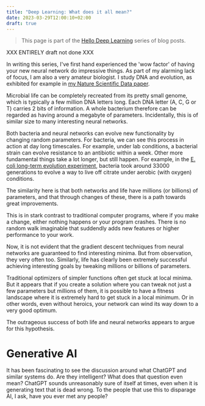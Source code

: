 ```yaml
---
title: "Deep Learning: What does it all mean?"
date: 2023-03-29T12:00:10+02:00
draft: true
---
```

> This page is part of the [Hello Deep Learning](../hello-deep-learning) series of blog posts.

XXX ENTIRELY draft not done XXX

In writing this series, I've first hand experienced the 'wow factor' of having your new neural network do impressive things. As part of my alarming lack of focus, I am also a very amateur biologist. I study DNA and evolution, as exhibited for example in [my Nature Scientific Data paper](https://www.nature.com/articles/s41597-022-01179-8).

Microbial life can be completely recreated from its pretty small genome, which is typically a few million DNA letters long. Each DNA letter (A, C, G or T) carries 2 bits of information. A whole bacterium therefore can be regarded as having around a megabyte of parameters. Incidentally, this is of similar size to many interesting neural networks.

Both bacteria and neural networks can evolve new functionality by changing random parameters. For bacteria, we can see this process in action at day long timescales. For example, under lab conditions, a bacterial strain can evolve resistance to an antibiotic within a week. Other more fundamental things take a lot longer, but still happen. For example, in the [E. coli long-term evolution experiment](https://en.wikipedia.org/wiki/E._coli_long-term_evolution_experiment), bacteria took around 33000 generations to evolve a way to live off citrate under aerobic (with oxygen) conditions.

The similarity here is that both networks and life have millions (or billions) of parameters, and that through changes of these, there is a path towards great improvements. 

This is in stark contrast to traditional computer programs, where if you make a change, either nothing happens or your program crashes. There is no random walk imaginable that suddendly adds new features or higher performance to your work.

Now, it is not evident that the gradient descent techniques from neural networks are guaranteed to find interesting minima. But from observation, they very often too. Similarly, life has clearly been extremely successful achieving interesting goals by tweaking millions or billions of parameters. 

Traditional optimizers of simpler functions often get stuck at local minima. But it appears that if you create a solution where you can tweak not just a few parameters but millions of them, it is possible to have a fitness landscape where it is extremely hard to get stuck in a local minimum. Or in other words, even without heroics, your network can wind its way down to a very good optimum.

The outrageous success of both life and neural networks appears to argue for this hypothesis. 

# Generative AI
It has been fascinating to see the discussion around what ChatGPT and similar systems do. Are they intelligent? What does that question even mean? ChatGPT sounds unreasonably sure of itself at times, even when it is generating text that is dead wrong. To the people that use this to disparage AI, I ask, have you ever met any people?

